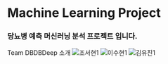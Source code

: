 # Machine Learning Project
### 당뇨병 예측 머신러닝 분석 프로젝트 입니다.


Team DBDBDeep 소개
![조서현1](https://github.com/seohyuny/ml_project/assets/154740829/e7dcdf66-2e00-4e8b-92b8-d5323daef6d0?s=300)
![이수현1](https://github.com/seohyuny/ml_project/assets/154740829/3d0f5ab6-bbb1-485b-acb0-cd83d932e40e?s=300)
![김유진1](https://github.com/seohyuny/ml_project/assets/154740829/7ccb7c28-b74e-4889-b34b-3ff135107015?s=300)


